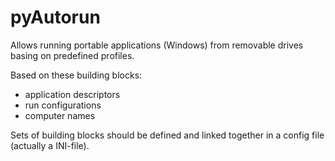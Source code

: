 pyAutorun
=========

Allows running portable applications (Windows) from removable drives basing on predefined profiles.

Based on these building blocks:
 - application descriptors
 - run configurations
 - computer names

Sets of building blocks should be defined and linked together in a config file (actually a INI-file). 
